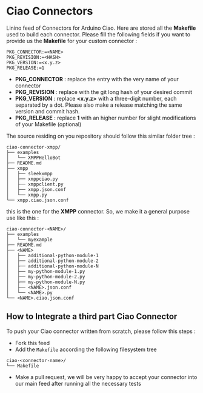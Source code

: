# Ciao Connectors
Linino feed of Connectors for Arduino Ciao.
Here are stored all the **Makefile** used to build each connector. Please fill the following fields if you want to provide us the **Makefile** for your custom connector :
```
PKG_CONNECTOR:=<NAME>
PKG_REVISION:=<HASH>
PKG_VERSION:=<x.y.z>
PKG_RELEASE:=1
```
* **PKG_CONNECTOR** : replace the entry **<NAME>** with the very name of your connector
* **PKG_REVISION** : replace **<HASH>** with the git long hash of your desired commit
* **PKG_VERSION** : replace **<x.y.z>** with a three-digit number, each separated by a dot. Please also make a release matching the same version and commit hash.
* **PKG_RELEASE** : replace **1** with an higher number for slight modifications of your Makefile (optional)

The source residing on you repository should follow this similar folder tree :
```
ciao-connector-xmpp/
├── examples
│   └── XMPPHelloBot
├── README.md
├── xmpp
│   ├── sleekxmpp
│   ├── xmppciao.py
│   ├── xmppclient.py
│   ├── xmpp.json.conf
│   └── xmpp.py
└── xmpp.ciao.json.conf
```
this is the one for the **XMPP** connector. So, we make it a general purpose use like this :
```
ciao-connector-<NAME>/
├── examples
│   └── myexample
├── README.md
├── <NAME>
│   ├── additional-python-module-1
│   ├── additional-python-module-2
│   ├── additional-python-module-N
│   ├── my-python-module-1.py
│   ├── my-python-module-2.py
│   ├── my-python-module-N.py
│   ├── <NAME>.json.conf
│   └── <NAME>.py
└── <NAME>.ciao.json.conf
```

## How to Integrate a third part Ciao Connector
To push your Ciao connector written from scratch, please follow this steps :

* Fork this feed
* Add the `Makefile` according the following filesystem tree
```
ciao-<connector-name>/
└── Makefile
```
* Make a pull request, we will be very happy to accept your connector into our main feed after running all the necessary tests
